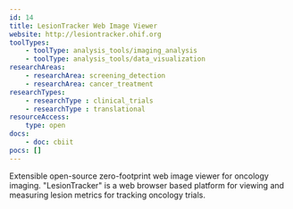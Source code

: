 ```yaml
---
id: 14
title: LesionTracker Web Image Viewer
website: http://lesiontracker.ohif.org
toolTypes:
    - toolType: analysis_tools/imaging_analysis
    - toolType: analysis_tools/data_visualization
researchAreas:
    - researchArea: screening_detection
    - researchArea: cancer_treatment
researchTypes:
    - researchType : clinical_trials
    - researchType : translational
resourceAccess:
    type: open
docs:
    - doc: cbiit
pocs: []        
---
```

Extensible open-source zero-footprint web image viewer for oncology imaging. "LesionTracker" is a web browser based platform for viewing and measuring lesion metrics for tracking oncology trials.
